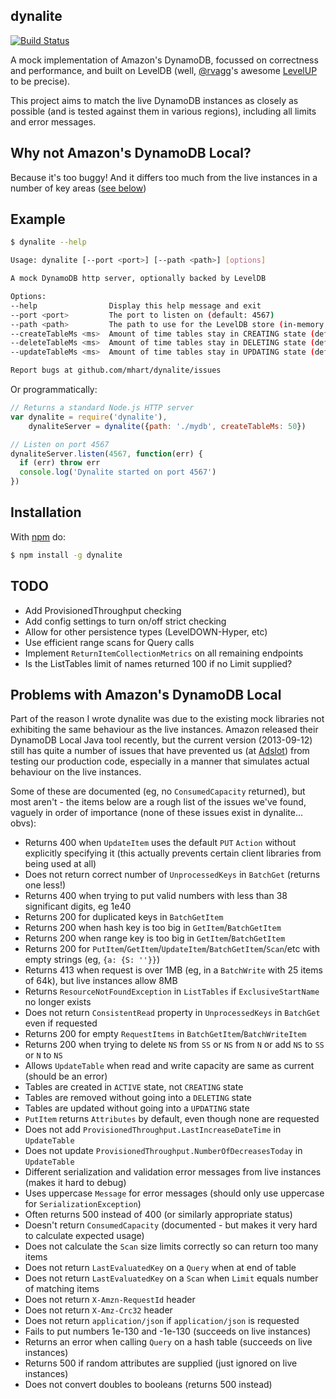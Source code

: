dynalite
--------

[![Build Status](https://secure.travis-ci.org/mhart/dynalite.png?branch=master)](http://travis-ci.org/mhart/dynalite)

A mock implementation of Amazon's DynamoDB, focussed on correctness and performance, and built on LevelDB
(well, [@rvagg](https://github.com/rvagg)'s awesome [LevelUP](https://github.com/rvagg/node-levelup) to be precise).

This project aims to match the live DynamoDB instances as closely as possible
(and is tested against them in various regions), including all limits and error messages.

Why not Amazon's DynamoDB Local?
--------------------------------

Because it's too buggy! And it differs too much from the live instances in a number of key areas
([see below](#problems-with-amazons-dynamodb-local))

Example
-------

```sh
$ dynalite --help

Usage: dynalite [--port <port>] [--path <path>] [options]

A mock DynamoDB http server, optionally backed by LevelDB

Options:
--help                Display this help message and exit
--port <port>         The port to listen on (default: 4567)
--path <path>         The path to use for the LevelDB store (in-memory by default)
--createTableMs <ms>  Amount of time tables stay in CREATING state (default: 500)
--deleteTableMs <ms>  Amount of time tables stay in DELETING state (default: 500)
--updateTableMs <ms>  Amount of time tables stay in UPDATING state (default: 500)

Report bugs at github.com/mhart/dynalite/issues
```

Or programmatically:

```js
// Returns a standard Node.js HTTP server
var dynalite = require('dynalite'),
    dynaliteServer = dynalite({path: './mydb', createTableMs: 50})

// Listen on port 4567
dynaliteServer.listen(4567, function(err) {
  if (err) throw err
  console.log('Dynalite started on port 4567')
})
```

Installation
------------

With [npm](http://npmjs.org/) do:

```sh
$ npm install -g dynalite
```

TODO
----

- Add ProvisionedThroughput checking
- Add config settings to turn on/off strict checking
- Allow for other persistence types (LevelDOWN-Hyper, etc)
- Use efficient range scans for Query calls
- Implement `ReturnItemCollectionMetrics` on all remaining endpoints
- Is the ListTables limit of names returned 100 if no Limit supplied?

Problems with Amazon's DynamoDB Local
-------------------------------------

Part of the reason I wrote dynalite was due to the existing mock libraries not exhibiting the same behaviour as the
live instances. Amazon released their DynamoDB Local Java tool recently, but the current version (2013-09-12) still
has quite a number of issues that have prevented us (at [Adslot](http://adslot.com/)) from testing our production code,
especially in a manner that simulates actual behaviour on the live instances.

Some of these are documented (eg, no `ConsumedCapacity` returned), but most aren't -
the items below are a rough list of the issues we've found, vaguely in order of importance
(none of these issues exist in dynalite... obvs):

- Returns 400 when `UpdateItem` uses the default `PUT` `Action` without explicitly specifying it
  (this actually prevents certain client libraries from being used at all)
- Does not return correct number of `UnprocessedKeys` in `BatchGet` (returns one less!)
- Returns 400 when trying to put valid numbers with less than 38 significant digits, eg 1e40
- Returns 200 for duplicated keys in `BatchGetItem`
- Returns 200 when hash key is too big in `GetItem`/`BatchGetItem`
- Returns 200 when range key is too big in `GetItem`/`BatchGetItem`
- Returns 200 for `PutItem`/`GetItem`/`UpdateItem`/`BatchGetItem`/`Scan`/etc with empty strings (eg, `{a: {S: ''}}`)
- Returns 413 when request is over 1MB (eg, in a `BatchWrite` with 25 items of 64k), but live instances allow 8MB
- Returns `ResourceNotFoundException` in `ListTables` if `ExclusiveStartName` no longer exists
- Does not return `ConsistentRead` property in `UnprocessedKeys` in `BatchGet` even if requested
- Returns 200 for empty `RequestItems` in `BatchGetItem`/`BatchWriteItem`
- Returns 200 when trying to delete `NS` from `SS` or `NS` from `N` or add `NS` to `SS` or `N` to `NS`
- Allows `UpdateTable` when read and write capacity are same as current (should be an error)
- Tables are created in `ACTIVE` state, not `CREATING` state
- Tables are removed without going into a `DELETING` state
- Tables are updated without going into a `UPDATING` state
- `PutItem` returns `Attributes` by default, even though none are requested
- Does not add `ProvisionedThroughput.LastIncreaseDateTime` in `UpdateTable`
- Does not update `ProvisionedThroughput.NumberOfDecreasesToday` in `UpdateTable`
- Different serialization and validation error messages from live instances (makes it hard to debug)
- Uses uppercase `Message` for error messages (should only use uppercase for `SerializationException`)
- Often returns 500 instead of 400 (or similarly appropriate status)
- Doesn't return `ConsumedCapacity` (documented - but makes it very hard to calculate expected usage)
- Does not calculate the `Scan` size limits correctly so can return too many items
- Does not return `LastEvaluatedKey` on a `Query` when at end of table
- Does not return `LastEvaluatedKey` on a `Scan` when `Limit` equals number of matching items
- Does not return `X-Amzn-RequestId` header
- Does not return `X-Amz-Crc32` header
- Does not return `application/json` if `application/json` is requested
- Fails to put numbers 1e-130 and -1e-130 (succeeds on live instances)
- Returns an error when calling `Query` on a hash table (succeeds on live instances)
- Returns 500 if random attributes are supplied (just ignored on live instances)
- Does not convert doubles to booleans (returns 500 instead)
